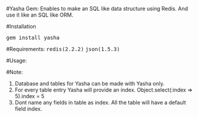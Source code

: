 #Yasha Gem: 
Enables to make an SQL like data structure using Redis. And use it like an SQL like ORM.

#Installation

<tt>gem install yasha</tt>

#Requirements: 
<tt>redis(2.2.2)</tt>
<tt>json(1.5.3)</tt>

#Usage:

#Note:
1. Database and tables for Yasha can be made with Yasha only.
2. For every table entry Yasha will provide an index. Object.select(:index => 5).index = 5
3. Dont name any fields in table as index. All the table will have a default field index.